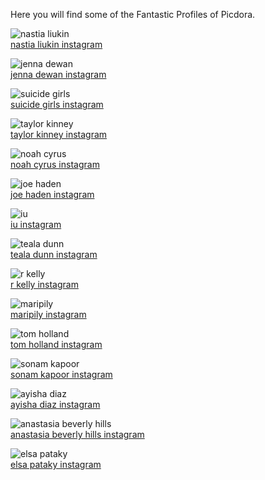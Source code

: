 Here you will find some of the Fantastic Profiles of Picdora.

<img src="https://scontent.cdninstagram.com/t51.2885-15/s640x640/sh0.08/e35/14482857_176129436161818_2809949299339689984_n.jpg?ig_cache_key=MTM0Nzk1NzE2ODQwMTM1ODc2MQ%3D%3D.2.l" alt="nastia liukin"><br />
<a href="https://www.picdora.com/instagram/nastialiukin">nastia liukin instagram</a>

<img src="https://scontent.cdninstagram.com/t51.2885-19/s320x320/13388741_101374676962279_58046991_a.jpg" alt="jenna dewan"><br />
<a href="https://www.picdora.com/instagram/jennaldewan">jenna dewan instagram</a>

<img src="https://scontent.cdninstagram.com/t51.2885-15/s640x640/sh0.08/e35/14280324_515512845309270_5210296913508696064_n.jpg?ig_cache_key=MTM0ODM3MjcxMzQzMzM4NTk0MA%3D%3D.2.l" alt="suicide girls"><br />
<a href="https://www.picdora.com/instagram/suicidegirls">suicide girls instagram</a>

<img src="https://scontent.cdninstagram.com/t51.2885-15/s640x640/sh0.08/e35/14334854_589962464541078_22593974_n.jpg?ig_cache_key=MTM0MjQ1OTY0NDY1NTg1MDkyNg%3D%3D.2" alt="taylor kinney"><br />
<a href="https://www.picdora.com/instagram/taylorkinney111">taylor kinney instagram</a>

<img src="https://scontent.cdninstagram.com/t51.2885-19/s320x320/14310810_1776193549302169_9020213851756429312_a.jpg" alt="noah cyrus"><br />
<a href="https://www.picdora.com/instagram/noahcyrus">noah cyrus instagram</a>

<img src="https://scontent.cdninstagram.com/t51.2885-15/s640x640/sh0.08/e35/13385791_611316235703242_484532577_n.jpg?ig_cache_key=MTI2OTgxMDYxNzA0ODkwMDU0MQ%3D%3D.2" alt="joe haden"><br />
<a href="https://www.picdora.com/instagram/joehaden23">joe haden instagram</a>

<img src="https://scontent.cdninstagram.com/t51.2885-15/s640x640/sh0.08/e35/13732130_1080149855366690_2140815833_n.jpg?ig_cache_key=MTMwNDg3MDEwNTk5NzQ2MDA4NA%3D%3D.2" alt="iu"><br />
<a href="https://www.picdora.com/instagram/dlwlrma">iu instagram</a>

<img src="https://scontent.cdninstagram.com/t51.2885-15/s640x640/sh0.08/e35/14334693_607257916121185_213428048_n.jpg?ig_cache_key=MTM0Mjk4Njk2NzM0NDYwMDcwNw%3D%3D.2" alt="teala dunn"><br />
<a href="https://www.picdora.com/instagram/ttlyteala">teala dunn instagram</a>

<img src="https://scontent.cdninstagram.com/t51.2885-19/s320x320/12479174_954070131342441_2133711744_a.jpg" alt="r kelly"><br />
<a href="https://www.picdora.com/instagram/rkelly">r kelly instagram</a>

<img src="https://scontent.cdninstagram.com/t51.2885-15/s640x640/sh0.08/e35/14359483_175831169526934_2896360562411700224_n.jpg?ig_cache_key=MTM0ODExNDM3ODM1NjI0NDY4MA%3D%3D.2" alt="maripily"><br />
<a href="https://www.picdora.com/instagram/maripilyoficial">maripily instagram</a>

<img src="https://scontent.cdninstagram.com/t51.2885-19/s320x320/13671695_1306153312758898_2140967516_a.jpg" alt="tom holland"><br />
<a href="https://www.picdora.com/instagram/tomholland2013">tom holland instagram</a>

<img src="https://scontent.cdninstagram.com/t51.2885-19/s320x320/13774275_1793111650924870_1288685919_a.jpg" alt="sonam kapoor"><br />
<a href="https://www.picdora.com/instagram/sonamkapoor">sonam kapoor instagram</a>

<img src="https://scontent.cdninstagram.com/t51.2885-15/s640x640/sh0.08/e35/14498833_1780701925480580_6433840930435891200_n.jpg?ig_cache_key=MTM1NzM5NDUyMTIzOTAxNTE0Ng%3D%3D.2.l" alt="ayisha diaz"><br />
<a href="https://www.picdora.com/instagram/ayishadiaz">ayisha diaz instagram</a>

<img src="https://scontent.cdninstagram.com/t51.2885-19/1596873_666248296820399_391276483_a.jpg" alt="anastasia beverly hills"><br />
<a href="https://www.picdora.com/instagram/anastasiabeverlyhills">anastasia beverly hills instagram</a>

<img src="https://scontent.cdninstagram.com/t51.2885-19/s320x320/14073344_1290558964290279_1606213217_a.jpg" alt="elsa pataky"><br />
<a href="https://www.picdora.com/instagram/elsapatakyconfidential">elsa pataky instagram</a>

